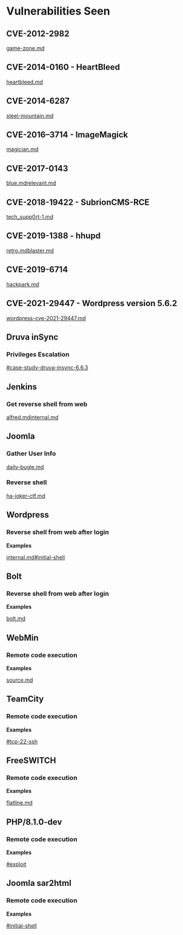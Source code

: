 # Vulnerabilities Seen

## CVE-2012-2982

[game-zone.md](../../walkthroughs/tryhackme/game-zone.md "mention")

## CVE-2014-0160 - HeartBleed

[heartbleed.md](../../walkthroughs/tryhackme/heartbleed.md "mention")

## CVE-2014-6287

[steel-mountain.md](../../walkthroughs/tryhackme/steel-mountain.md "mention")

## CVE-2016–3714 - ImageMagick

[magician.md](../../walkthroughs/tryhackme/magician.md "mention")

## CVE-2017-0143

[blue.md](../../walkthroughs/tryhackme/blue.md "mention")[relevant.md](../../walkthroughs/tryhackme/relevant.md "mention")

## CVE-2018-19422 - SubrionCMS-RCE

[tech\_supp0rt-1.md](../../walkthroughs/tryhackme/tech\_supp0rt-1.md "mention")

## CVE-2019-1388 - hhupd

[retro.md](../../walkthroughs/tryhackme/retro.md "mention")[blaster.md](../../walkthroughs/tryhackme/blaster.md "mention")

## CVE-2019-6714

[hackpark.md](../../walkthroughs/tryhackme/hackpark.md "mention")



## CVE-2021-29447 - Wordpress version 5.6.2

[wordpress-cve-2021-29447.md](../../walkthroughs/tryhackme/wordpress-cve-2021-29447.md "mention")



## Druva inSync

### Privileges Escalation

[#case-study-druva-insync-6.6.3](../../walkthroughs/tryhackme/windows-privilege-escalation.md#case-study-druva-insync-6.6.3 "mention")

## Jenkins

### Get reverse shell from web

[alfred.md](../../walkthroughs/tryhackme/alfred.md "mention")[internal.md](../../walkthroughs/tryhackme/internal.md "mention")

## Joomla

### Gather User Info

[daily-bugle.md](../../walkthroughs/tryhackme/daily-bugle.md "mention")

### Reverse shell&#x20;

[ha-joker-ctf.md](../../walkthroughs/tryhackme/ha-joker-ctf.md "mention")

## Wordpress

### Reverse shell from web after login

**Examples**

[internal.md](../../walkthroughs/tryhackme/internal.md "mention")[#initial-shell](../../walkthroughs/tryhackme/wekor.md#initial-shell "mention")

## Bolt

### Reverse shell from web after login

**Examples**

[bolt.md](../../walkthroughs/tryhackme/bolt.md "mention")

## WebMin

### Remote code execution

**Examples**

[source.md](../../walkthroughs/tryhackme/source.md "mention")

## TeamCity

### Remote code execution

**Examples**

[#tcp-22-ssh](../../walkthroughs/tryhackme/vulnnet-internal.md#tcp-22-ssh "mention")



## FreeSWITCH

### Remote code execution

**Examples**

[flatline.md](../../walkthroughs/tryhackme/flatline.md "mention")

## PHP/8.1.0-dev

### Remote code execution

**Examples**

[#exploit](../../walkthroughs/tryhackme/agent-t.md#exploit "mention")

## Joomla sar2html

### Remote code execution

**Examples**

[#initial-shell](../../walkthroughs/tryhackme/boiler-ctf.md#initial-shell "mention")
